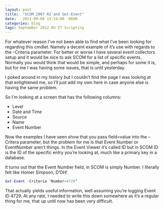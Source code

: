 ```yaml
---
layout: post
title:  "SCOM 2007 R2 and Get-Event"
date:   2011-09-06 15:24:00 -0600
categories: blog
tags: September 2012 KU IT Scripting
---
```

For whatever reason I’ve not been able to find what I’ve been looking for regarding this cmdlet. Namely a decent example of it’s use with regards to the –Criteria parameter. For better or worse I have several event collectors setup and it would be nice to ask SCOM for a list of specific events. Normally you would think that would be simple, and perhaps for some it is, but for me I was having some issues, that is until yesterday.

I poked around in my history but I couldn’t find the page I was looking at that enlightened me, so I’ll just add my own here in case anyone else is having the same problem.

So I’m looking at a screen that has the following columns:

* Level
* Date and Time
* Source
* Name
* Event Number

Now the examples I have seen show that you pass field=value into the –Critera parameter, but the problem for me is that Event Number or EventNumber aren’t things. In the Event Viewer it’s called ID but in SCOM ID is the ID of the specific entry you’re looking at, much like a primary key in a database.

It turns out that the Event Number field, in SCOM is simply Number. I literally felt like Homer Simpson, D’OH!

``` powershell
Get-Event -Criteria ‘Number=4729’
```

That actually yields useful information, well assuming you’re logging Event ID 4729. At any rate, I needed to write this down somewhere as it’s a regular thing for me, that up until now has been very difficult.
